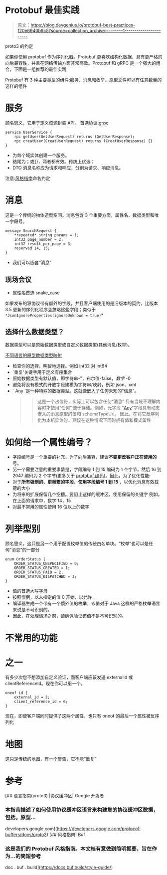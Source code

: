 # Protobuf 最佳实践

> 原文：<https://blog.devgenius.io/protobuf-best-practices-f20e6940b9c5?source=collection_archive---------1----------------------->

proto3 的约定

如果你使用 protobuf 作为序列化器。Protobuf 更喜欢结构化数据，具有更严格的向后兼容性，并且在网络传输方面非常高效。Protobuf 和 gRPC 是一个强大的组合，下面是一组推荐的最佳实践

Protobuf 有 3 种主要类型的组件:服务、消息和枚举。原型文件可以有任意数量的这样的组件

# 服务

顾名思义，它用于定义资源封装 API。
首选协议:grpc

```
service UserService {
    rpc getUser(GetUserRequest) returns (GetUserResponse);
    rpc creatUser(CreatUserRequest) returns (CreatUserResponse) {}
}
```

*   为每个域实体创建一个服务。
*   结尾为；或{}，两者都有效。传统上优选；
*   DTO 消息名称应为<api>请求和<api>响应，分别为请求、响应消息。</api></api>

注意:[风格指南](https://docs.buf.build/style-guide/)命名约定

# 消息

这是一个传统的物体造型空间。消息包含 3 个重要方面，属性名、数据类型和唯一字段号。

```
message SearchRequest {
    *repeated* string params = 1;
    int32 page_number = 2;
    int32 result_per_page = 3;
    reserved 14, 15;
}
```

*   我们可以嵌套“消息”

## 现场会议

*   属性名首选 snake_case

如果发布的源协议带有额外的字段，并且客户端使用的是旧版本的契约，比版本 3.5 更新的序列化程序会忽略这些字段；类似于`*JsonIgnoreProperties(ignoreUnknown = true)`*

## 选择什么数据类型？

数据类型可以是原始数据类型或自定义数据类型(其他消息/枚举)。

[不同语言的原型数据类型映射](https://developers.google.com/protocol-buffers/docs/proto3#scalar)

*   检查你的选择，明智地选择。例如 int32 对 int64
*   `重复'关键字用于定义有序集合
*   原始数据类型有默认值，即字符串-"，布尔值-false，*数字* -0
*   避免将没有模式的开放字段建模为字符串/映射，例如 json、xml
*   ` Any '是一种特殊的数据类型。这就像嵌入了任何未知的“信息”。
    > >这是一个占位符，实际上可以包含任何“消息”
    > >只有当域不理解内容时才使用“任何”,便于存储。例如，元字段
    >>“[Any](https://github.com/protocolbuffers/protobuf/blob/master/src/google/protobuf/any.proto)”字段具有动态嵌入的消息原型的值和 schemaTypeUrl。
    > >因此，在将它反序列化为本机实体时，建议在这种情况下同时拥有值和模式属性

# 如何给一个属性编号？

*   字段编号是一个重要的补充。为了向后兼容，建议**不要更改客户正在使用的**号。
*   另一个需要注意的重要事情是，字段编号 1 到 15 编码为 1 个字节，然后 16 到 2047 编码为 2 个字节(更多关于 [protobuf 编码](https://developers.google.com/protocol-buffers/docs/encoding#structure))。因此，为了优化性能:
*   对于**所有强制的、更频繁的字段，使用字段编号 1 到 15** ，以优化消息有效载荷的大小
*   为将来的扩展保留几个空槽。要阻止这样的缓冲区，使用保留的关键字
    例如，在上面的请求中，数字 14，15
*   对最不常用的属性使用 16 位以上的数字

# 列举型别

顾名思义，这只是另一个用于配置枚举值的传统白名单块。“枚举”也可以是任何“消息”的一部分

```
enum OrderStatus {
    ORDER_STATUS_UNSPECIFIED = 0;
    ORDER_STATUS_CREATED = 1;
    ORDER_STATUS_PAID = 2;
    ORDER_STATUS_DISPATCHED = 3;
}
```

*   值的首选大写字母
*   按照惯例，以未指定的值 0 开始，以允许
*   编译器生成一个带有一个额外值的枚举，该值对于 Java 这样的严格枚举语言来说是不可识别的。
*   因此，在处理请求之前，请确保验证该值不是不可识别的。

# 不常用的功能

# 之一

有多少次您不想添加自定义验证，而客户端应该发送 externalId 或 clientReferenceId。现在你可以用一个。

```
oneof id {
    external_id = 2;
    client_reference_id = 6;
}
```

现在，即使客户端同时提供了这两个属性，也只有 oneof 的最后一个属性被反序列化

# 地图

这只是传统的地图，有一个警告，它不能“重复”

# 参考

[](https://developers.google.com/protocol-buffers/docs/proto3) [## 语言指南(proto3) |协议缓冲区| Google 开发者

### 本指南描述了如何使用协议缓冲区语言来构建您的协议缓冲区数据，包括。原型…

developers.google.com](https://developers.google.com/protocol-buffers/docs/proto3) [](https://docs.buf.build/style-guide/) [## 风格指南| Buf

### 这是我们的 Protobuf 风格指南。本文档有意做到简明扼要，旨在作为…的简短参考

doc . buf . build](https://docs.buf.build/style-guide/)